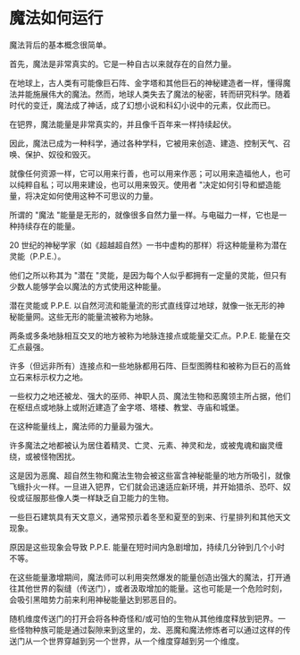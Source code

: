 # 魔法如何运行

魔法背后的基本概念很简单。

首先，魔法是非常真实的。它是一种自古以来就存在的自然力量。

在地球上，古人类有可能像巨石阵、金字塔和其他巨石的神秘建造者一样，懂得魔法并能施展伟大的魔法。然而，地球人类失去了魔法的秘密，转而研究科学。随着时代的变迁，魔法成了神话，成了幻想小说和科幻小说中的元素，仅此而已。

在钯界，魔法能量是非常真实的，并且像千百年来一样持续起伏。

因此，魔法已成为一种科学，通过各种学科，它被用来创造、建造、控制天气、召唤、保护、奴役和毁灭。

就像任何资源一样，它可以用来行善，也可以用来作恶；可以用来造福他人，也可以纯粹自私；可以用来建设，也可以用来毁灭。使用者 "决定如何引导和塑造能量，将决定如何使用这种不可思议的力量。

所谓的 "魔法 "能量是无形的，就像很多自然力量一样。与电磁力一样，它也是一种持续存在的能量。

20 世纪的神秘学家（如《超越超自然》一书中虚构的那样）将这种能量称为潜在灵能（P.P.E.）。

他们之所以称其为 "潜在 "灵能，是因为每个人似乎都拥有一定量的灵能，但只有少数人能够学会以魔法的方式使用这种能量。

潜在灵能或 P.P.E. 以自然河流和能量流的形式直线穿过地球，就像一张无形的神秘能量网。这些无形的能量流被称为地脉。

两条或多条地脉相互交叉的地方被称为地脉连接点或能量交汇点。P.P.E. 能量在交汇点最强。

许多（但远非所有）连接点和一些地脉都用石阵、巨型图腾柱和被称为巨石的高耸立石来标示权力之地。

一些权力之地还被龙、强大的巫师、神职人员、魔法生物和恶魔领主所占据，他们在枢纽点或地脉上或附近建造了金字塔、塔楼、教堂、寺庙和城堡。

在这种能量线上，魔法师的力量最为强大。

许多魔法之地都被认为居住着精灵、亡灵、元素、神灵和龙，或被鬼魂和幽灵缠绕，或被怪物困扰。

这是因为恶魔、超自然生物和魔法生物会被这些富含神秘能量的地方所吸引，就像飞蛾扑火一样。一旦进入钯界，它们就会迅速适应新环境，并开始猎杀、恐吓、奴役或征服那些像人类一样缺乏自卫能力的生物。

一些巨石建筑具有天文意义，通常预示着冬至和夏至的到来、行星排列和其他天文现象。

原因是这些现象会导致 P.P.E. 能量在短时间内急剧增加，持续几分钟到几个小时不等。

在这些能量激增期间，魔法师可以利用突然爆发的能量创造出强大的魔法，打开通往其他世界的裂缝（传送门），或者汲取增加的能量。这也可能是一个危险时刻，会吸引黑暗势力前来利用神秘能量达到邪恶目的。

随机维度传送门的打开会将各种奇怪和/或可怕的生物从其他维度释放到钯界。一些怪物种族可能是通过裂隙来到这里的，龙、恶魔和魔法修炼者可以通过这样的传送门从一个世界穿越到另一个世界，从一个维度穿越到另一个维度。